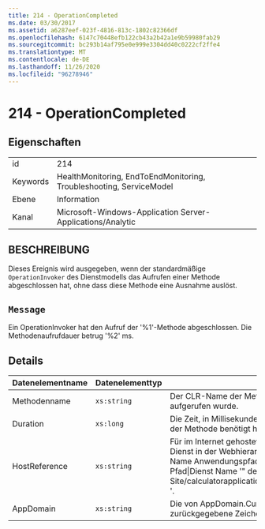 ```yaml
---
title: 214 - OperationCompleted
ms.date: 03/30/2017
ms.assetid: a6287eef-023f-4816-813c-1802c82366df
ms.openlocfilehash: 6147c70448efb122cb43a2b42a1e9b59980fab29
ms.sourcegitcommit: bc293b14af795e0e999e3304dd40c0222cf2ffe4
ms.translationtype: MT
ms.contentlocale: de-DE
ms.lasthandoff: 11/26/2020
ms.locfileid: "96278946"
---
```

# <a name="214---operationcompleted"></a>214 - OperationCompleted

## <a name="properties"></a>Eigenschaften  
  
|||  
|-|-|  
|id|214|  
|Keywords|HealthMonitoring, EndToEndMonitoring, Troubleshooting, ServiceModel|  
|Ebene|Information|  
|Kanal|Microsoft-Windows-Application Server-Applications/Analytic|  
  
## <a name="description"></a>BESCHREIBUNG  

 Dieses Ereignis wird ausgegeben, wenn der standardmäßige `OperationInvoker` des Dienstmodells das Aufrufen einer Methode abgeschlossen hat, ohne dass diese Methode eine Ausnahme auslöst.  
  
## <a name="message"></a>`Message`  

 Ein OperationInvoker hat den Aufruf der '%1'-Methode abgeschlossen. Die Methodenaufrufdauer betrug '%2' ms.  
  
## <a name="details"></a>Details  
  
|Datenelementname|Datenelementtyp|BESCHREIBUNG|  
|--------------------|--------------------|-----------------|  
|Methodenname|`xs:string`|Der CLR-Name der Methode, die vom `OperationInvoker` aufgerufen wurde.|  
|Duration|`xs:long`|Die Zeit, in Millisekunden, die der `OperationInvoker` zum Aufrufen der Methode benötigt hat.|  
|HostReference|`xs:string`|Für im Internet gehostete Dienste identifiziert dieses Feld den Dienst in der Webhierarchie eindeutig. Sein Format ist als "Website Name Anwendungspfad für virtuelle Computer&#124;virtuellen Dienst Pfad&#124;Dienst Name '" definiert. Beispiel: "Default Web Site/calculatorapplication&#124;/CalculatorService.svc&#124;CalculatorService '.|  
|AppDomain|`xs:string`|Die von AppDomain.CurrentDomain.FriendlyName zurückgegebene Zeichenfolge.|
